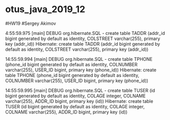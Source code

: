 # otus_java_2019_12
#HW19
#Sergey Akimov


4:55:59.975 [main] DEBUG org.hibernate.SQL - create table TADDR (addr_id bigint generated by default as identity, COLSTREET varchar(255), primary key (addr_id))
Hibernate: create table TADDR (addr_id bigint generated by default as identity, COLSTREET varchar(255), primary key (addr_id))

14:55:59.994 [main] DEBUG org.hibernate.SQL - create table TPHONE (phone_id bigint generated by default as identity, COLNUMBER varchar(255), USER_ID bigint, primary key (phone_id))
Hibernate: create table TPHONE (phone_id bigint generated by default as identity, COLNUMBER varchar(255), USER_ID bigint, primary key (phone_id))

14:55:59.995 [main] DEBUG org.hibernate.SQL - create table TUSER (id bigint generated by default as identity, COLAGE integer, COLNAME varchar(255), ADDR_ID bigint, primary key (id))
Hibernate: create table TUSER (id bigint generated by default as identity, COLAGE integer, COLNAME varchar(255), ADDR_ID bigint, primary key (id))